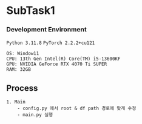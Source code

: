 # SubTask1
### Development Environment
`Python 3.11.8`  `PyTorch 2.2.2+cu121`

```
OS: Window11
CPU: 13th Gen Intel(R) Core(TM) i5-13600KF
GPU: NVIDIA GeForce RTX 4070 Ti SUPER
RAM: 32GB
```

## Process
```
1. Main
    - config.py 에서 root & df path 경로에 맞게 수정
    - main.py 실행
```

